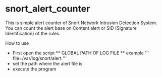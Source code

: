 # snort_alert_counter
This is simple alert counter of Snort Network Intrusion Detection System.
You can count the alert base on Content alert or SID (Signature Identification) of the rules.

How to use
* First open the script
** GLOBAL PATH OF LOG FILE
** example
'''
file=/var/log/snort/alert
'''
* set the path where the alert file is 
* execute the program


